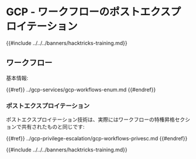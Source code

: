 # GCP - ワークフローのポストエクスプロイテーション

{{#include ../../../banners/hacktricks-training.md}}

## ワークフロー

基本情報:

{{#ref}}
../gcp-services/gcp-workflows-enum.md
{{#endref}}

### ポストエクスプロイテーション

ポストエクスプロイテーション技術は、実際にはワークフローの特権昇格セクションで共有されたものと同じです:

{{#ref}}
../gcp-privilege-escalation/gcp-workflows-privesc.md
{{#endref}}

{{#include ../../../banners/hacktricks-training.md}}
